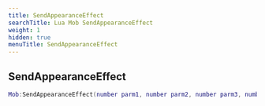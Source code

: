 ```yaml
---
title: SendAppearanceEffect
searchTitle: Lua Mob SendAppearanceEffect
weight: 1
hidden: true
menuTitle: SendAppearanceEffect
---
```

## SendAppearanceEffect
```lua
Mob:SendAppearanceEffect(number parm1, number parm2, number parm3, number parm4, number parm5, Lua_Client specific_target); -- void
```